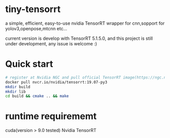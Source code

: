 <!--
 * @Description: In User Settings Edit
 * @Author: zerollzeng
 * @Date: 2019-08-23 09:16:35
 * @LastEditTime: 2019-08-23 11:08:25
 * @LastEditors: Please set LastEditors
 -->

# tiny-tensorrt
a simple, efficient, easy-to-use nvidia TensorRT wrapper for cnn,sopport for yolov3,openpose,mtcnn etc...

current version is develop with TensorRT 5.1.5.0, and this project is still under development, any issue is welcome :)
# Quick start
```bash
# register at Nvidia NGC and pull official TensorRT image(https://ngc.nvidia.com/catalog/containers/nvidia:tensorrt)
docker pull nvcr.io/nvidia/tensorrt:19.07-py3
mkdir build
mkdir lib
cd build && cmake .. && make
```

# runtime requirememt
cuda(version > 9.0 tested)
Nvidia TensorRT
